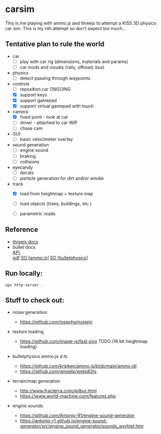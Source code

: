 # carsim

This is me playing with ammo.js and threejs to attempt a KISS 3D physics car sim.
This is my nth attempt so don't expect too much...


## Tentative plan to rule the world 
- car
    - [ ] play with car rig (dimensions, materials and params)
    - [ ] car mods and visuals (rally, offroad, bus)
- physics
    - [ ] detect passing through waypoints
- controls
    - [ ] reposition car ONGOING
    - [x] support keys
    - [x] support gamepad
    - [x] support virtual gamepad with touch
- camera
    - [x] fixed point - look at car
    - [ ] driver - attached to car WIP
    - [ ] chase cam
- GUI
    - [ ] basic velocimeter overlay
- sound generation
    - [ ] engine sound
    - [ ] braking
    - [ ] collisions
- eyecandy
    - [ ] decals
    - [ ] particle generation for dirt and/or smoke
- track
    - [x] load from heightmap + texture map
    - [ ] load objects (trees, buildings, etc.)
    - [ ] parametric roads


## Reference

- [threejs docs](https://threejs.org/docs/)
- bullet docs  
[API](https://pybullet.org/Bullet/BulletFull/),  
[pdf](https://github.com/bulletphysics/bullet3/blob/master/docs/Bullet_User_Manual.pdf)
[SO [ammo.js]](https://stackoverflow.com/questions/tagged/ammo.js)
[SO [bulletphysics]](https://stackoverflow.com/questions/tagged/bulletphysics)


## Run locally:

    npx http-server .


## Stuff to check out:

- noise generation
    - https://github.com/josephg/noisejs

- texture loading
    - https://github.com/image-js/fast-png TODO (16 bit heightmap loading)

- bulletphysics ammo.js d.ts
    - https://github.com/kripken/ammo.js/blob/main/ammo.idl
    - https://github.com/giniedp/webidl2ts

- terrain/map generation
    - http://www.fracterra.com/wilbur.html
    - https://www.world-machine.com/features.php

- engine sounds
    - https://github.com/Antonio-R1/engine-sound-generator
    - https://antonio-r1.github.io/engine-sound-generator/src/engine_sound_generator/sounds_worklet.htm
